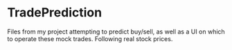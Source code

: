 # TradePrediction
Files from my project attempting to predict buy/sell, as well as a UI on which to operate these mock trades. Following real stock prices.

